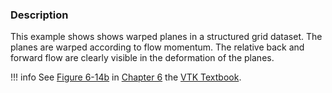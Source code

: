 ### Description

This example shows shows warped planes in a structured grid dataset. The planes are warped according to flow
momentum. The relative back and forward flow are clearly visible in the deformation of the planes.

!!! info
    See [Figure 6-14b](../../../VTKBook/06Chapter6/#Figure%206-14b) in [Chapter 6](../../../VTKBook/06Chapter6) the [VTK Textbook](../../../VTKBook/01Chapter1).
